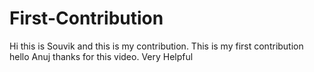 # First-Contribution
Hi this is Souvik and this is my contribution.
This is my first contribution
hello Anuj thanks for this video. Very Helpful
